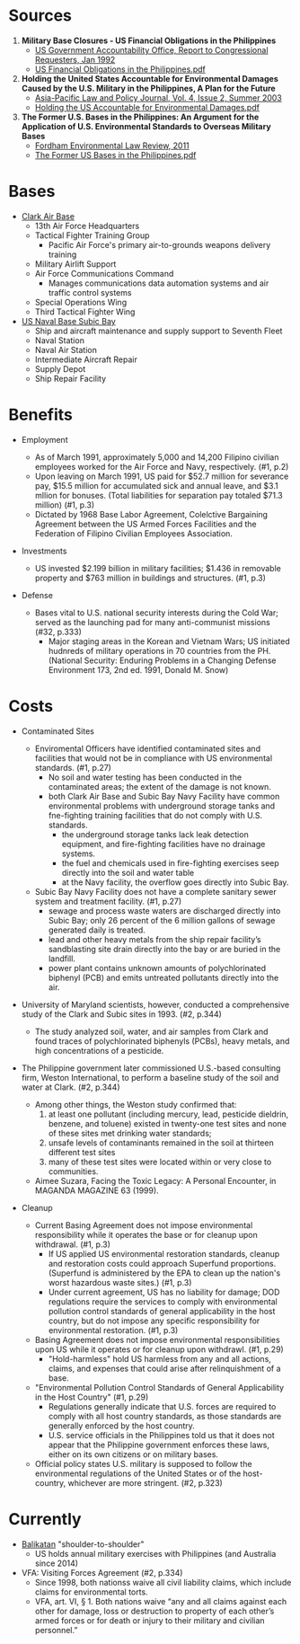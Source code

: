 
# Sources

1. **Military Base Closures - US Financial Obligations in the Philippines**
   - [US Government Accountability Office, Report to Congressional Requesters, Jan 1992](https://www.gao.gov/assets/nsiad-92-51.pdf)
   - [US Financial Obligations in the Philippines.pdf](https://github.com/justinong415/sfsu/files/9651569/US.Financial.Obligations.in.the.Philippines.pdf)
2. **Holding the United States Accountable for Environmental Damages Caused by the U.S. Military in the Philippines, A Plan for the Future**
   - [Asia-Pacific Law and Policy Journal, Vol. 4, Issue 2, Summer 2003](http://blog.hawaii.edu/aplpj/files/2011/11/APLPJ_04.2_chanbonpin.pdf)
   - [Holding the US Accountable for Environmental Damages.pdf](https://github.com/justinong415/sfsu/files/9643198/Holding.the.US.Accountable.for.Environmental.Damages.pdf)
3. **The Former U.S. Bases in the Philippines: An Argument for the Application of U.S. Environmental Standards to Overseas Military Bases**
   - [Fordham Environmental Law Review, 2011](https://ir.lawnet.fordham.edu/cgi/viewcontent.cgi?referer=&httpsredir=1&article=1372&context=elr)
   - [The Former US Bases in the Philippines.pdf](https://github.com/justinong415/sfsu/files/9643213/The.Former.US.Bases.in.the.Philippines.pdf)

# Bases

- [Clark Air Base](https://en.wikipedia.org/wiki/Clark_Air_Base)
  - 13th Air Force Headquarters
  - Tactical Fighter Training Group
    - Pacific Air Force's primary air-to-grounds weapons delivery training
  - Military Airlift Support
  - Air Force Communications Command
    - Manages communications data automation systems and air traffic control systems
  - Special Operations Wing
  - Third Tactical Fighter Wing
- [US Naval Base Subic Bay](https://en.wikipedia.org/wiki/U.S._Naval_Base_Subic_Bay)
  - Ship and aircraft maintenance and supply support to Seventh Fleet
  - Naval Station
  - Naval Air Station
  - Intermediate Aircraft Repair
  - Supply Depot
  - Ship Repair Facility

# Benefits

- Employment
  - As of March 1991, approximately 5,000 and 14,200 Filipino civilian employees worked for the Air Force and Navy, respectively. (#1, p.2)
  - Upon leaving on March 1991, US paid for $52.7 million for severance pay, $15.5 million for accumulated sick and annual leave, and $3.1 mllion for bonuses. (Total liabilities for separation pay totaled $71.3 million) (#1, p.3)
  - Dictated by 1968 Base Labor Agreement, Colelctive Bargaining Agreement between the US Armed Forces Facilities and the Federation of Filipino Civilian Employees Association.

- Investments
  - US invested $2.199 billion in military facilities; $1.436 in removable property and $763 million in buildings and structures. (#1, p.3)

- Defense
  - Bases vital to U.S. national security interests during the Cold War; served as the launching pad for many anti-communist missions (#32, p.333)
    - Major staging areas in the Korean and Vietnam Wars; US initiated hudnreds of military operations in 70 countries from the PH. (National Security: Enduring Problems in a Changing Defense Environment 173, 2nd ed. 1991, Donald M. Snow)

# Costs

- Contaminated Sites
  - Enviromental Officers have identified contaminated sites and facilities that would not be in compliance with US environmental standards. (#1, p.27)
    - No soil and water testing has been conducted in the contaminated areas; the extent of the damage is not known.
    - both Clark Air Base and Subic Bay Navy Facility have common environmental problems with underground storage tanks and fne-fighting training facilities that do not comply with U.S. standards.
      - the underground storage tanks lack leak detection equipment, and fire-fighting facilities have no drainage systems.
      - the fuel and chemicals used in fire-fighting exercises seep directly into the soil and water table
      - at the Navy facility, the overflow goes directly into Subic Bay. 
   - Subic Bay Navy Facility does not have a complete sanitary sewer system and treatment facility. (#1, p.27)
     - sewage and process waste waters are discharged directly into Subic Bay; only 26 percent of the 6 million gallons of sewage generated daily is treated.
     - lead and other heavy metals from the ship repair facility’s sandblasting site drain directly into the bay or are buried in the landfill.
     - power plant contains unknown amounts of polychlorinated biphenyl (PCB) and emits untreated pollutants directly into the air. 
- University of Maryland scientists, however, conducted a comprehensive study of the Clark and Subic sites in 1993. (#2, p.344)
  - The study analyzed soil, water, and air samples from Clark and found traces of polychlorinated biphenyls (PCBs), heavy metals, and high concentrations of a pesticide.
- The Philippine government later commissioned U.S.-based consulting firm, Weston International, to perform a baseline study of the soil and water at Clark. (#2, p.344)
  - Among other things, the Weston study confirmed that: 
    1. at least one pollutant (including mercury, lead, pesticide dieldrin, benzene, and toluene) existed in twenty-one test sites and none of these sites met drinking water standards;
    2. unsafe levels of contaminants remained in the soil at thirteen different test sites
    3.  many of these test sites were located within or very close to communities.
  - Aimee Suzara, Facing the Toxic Legacy: A Personal Encounter, in MAGANDA MAGAZINE 63 (1999).

- Cleanup
  - Current Basing Agreement does not impose environmental responsibility while it operates the base or for cleanup upon withdrawal. (#1, p.3)
    - If US applied US environmental restoration standards, cleanup and restoration costs could approach Superfund proportions. (Superfund is administered by the EPA to clean up the nation's worst hazardous waste sites.) (#1, p.3)
    - Under current agreement, US has no liability for damage; DOD regulations require the services to comply with environmental pollution control standards of general applicability in the host country, but do not impose any specific responsibility for environmental restoration. (#1, p.3)
  - Basing Agreement does not impose environmental responsibilities upon US while it operates or for cleanup upon withdrawl. (#1, p.29)
    - "Hold-harmless" hold US harmless from any and all actions, claims, and expenses that could arise after relinquishment of a base.
  - "Environmental Pollution Control Standards of General Applicability in the Host Country" (#1, p.29)
    - Regulations generally indicate that U.S. forces are required to comply with all host country standards, as those standards are generally enforced by the host country. 
    - U.S. service officials in the Philippines told us that it does not appear that the Philippine government enforces these laws, either on its own citizens or on military bases. 
  - Official policy states U.S. military is supposed to follow the environmental regulations of the United States or of the host-country, whichever are more stringent. (#2, p.323)

# Currently

- [Balikatan](https://en.wikipedia.org/wiki/Balikatan) "shoulder-to-shoulder"
  - US holds annual military exercises with Philippines (and Australia since 2014)
- VFA: Visiting Forces Agreement (#2, p.334)
  - Since 1998, both nationss waive all civil liability claims, which include claims for environmental torts.
  - VFA, art. VI, § 1. Both nations waive “any and all claims against each other for damage, loss or destruction to property of each other’s armed forces or for death or injury to their military and civilian personnel.” 




